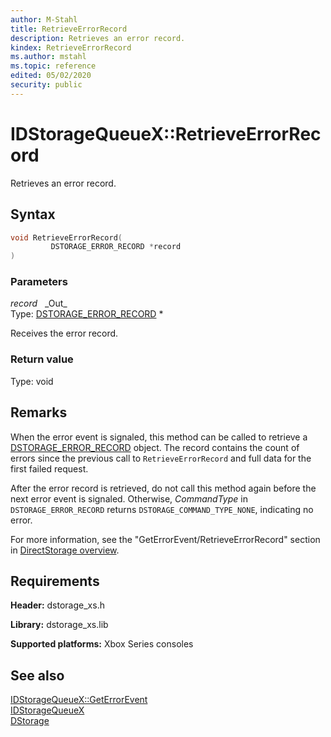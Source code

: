 ```yaml
---
author: M-Stahl
title: RetrieveErrorRecord
description: Retrieves an error record.
kindex: RetrieveErrorRecord
ms.author: mstahl
ms.topic: reference
edited: 05/02/2020
security: public
---
```


# IDStorageQueueX::RetrieveErrorRecord  

Retrieves an error record.  

## Syntax  
  
```cpp
void RetrieveErrorRecord(  
         DSTORAGE_ERROR_RECORD *record  
)  
```  
  
### Parameters  
  
*record* &nbsp;&nbsp;\_Out\_  
Type: [DSTORAGE_ERROR_RECORD](../../../structs/dstorage_error_record.md) \*  
  
Receives the error record.  
  
### Return value  
Type: void
  
## Remarks 

When the error event is signaled, this method can be called to retrieve a [DSTORAGE_ERROR_RECORD](../../../structs/dstorage_error_record.md) object. The record contains the count of errors since the previous call to `RetrieveErrorRecord` and full data for the first failed request. 

After the error record is retrieved, do not call this method again before the next error event is signaled. Otherwise, *CommandType* in `DSTORAGE_ERROR_RECORD` returns `DSTORAGE_COMMAND_TYPE_NONE`, indicating no error.

For more information, see the "GetErrorEvent/RetrieveErrorRecord" section in [DirectStorage overview](../../../../../../system/overviews/directstorage/directstorage-overview.md). 
  
## Requirements  
  
**Header:** dstorage_xs.h  
  
**Library:** dstorage_xs.lib  
  
**Supported platforms:** Xbox Series consoles  
  
## See also  
[IDStorageQueueX::GetErrorEvent](idstoragequeuex_geterrorevent.md)  
[IDStorageQueueX](../idstoragequeuex.md)  
[DStorage](../../../dstorage_members.md)  
  